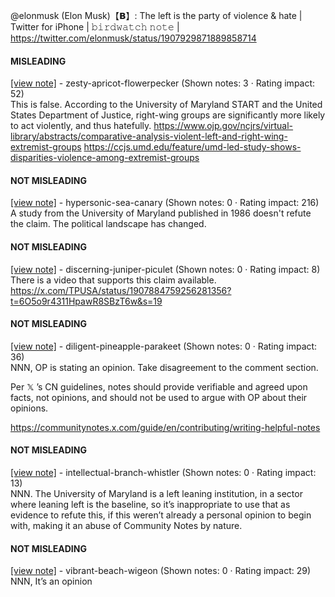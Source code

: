 @elonmusk (Elon Musk)【𝗕】: The left is the party of violence & hate | Twitter for iPhone | 𝚋𝚒𝚛𝚍𝚠𝚊𝚝𝚌𝚑 𝚗𝚘𝚝𝚎 | https://twitter.com/elonmusk/status/1907929871889858714

#### MISLEADING

[[view note]](https://x.com/i/birdwatch/n/1907944800126468504) - zesty-apricot-flowerpecker (Shown notes: 3 · Rating impact: 52)\
This is false. According to the University of Maryland START and the United States Department of Justice, right-wing groups are significantly more likely to act violently, and thus hatefully.
https://www.ojp.gov/ncjrs/virtual-library/abstracts/comparative-analysis-violent-left-and-right-wing-extremist-groups
https://ccjs.umd.edu/feature/umd-led-study-shows-disparities-violence-among-extremist-groups

#### NOT MISLEADING

[[view note]](https://x.com/i/birdwatch/n/1908154151189487650) - hypersonic-sea-canary (Shown notes: 0 · Rating impact: 216)\
A study from the University of Maryland published in 1986 doesn't refute the claim. The political landscape has changed.

#### NOT MISLEADING

[[view note]](https://x.com/i/birdwatch/n/1908150778209894634) - discerning-juniper-piculet (Shown notes: 0 · Rating impact: 8)\
There is a video that supports this claim available. 
https://x.com/TPUSA/status/1907884759256281356?t=6O5o9r4311HpawR8SBzT6w&s=19

#### NOT MISLEADING

[[view note]](https://x.com/i/birdwatch/n/1908141312064553262) - diligent-pineapple-parakeet (Shown notes: 0 · Rating impact: 36)\
NNN, OP is stating an opinion. Take disagreement to the comment section. 

 Per  𝕏 ’s CN guidelines, notes should provide verifiable and agreed upon facts, not opinions, and should not be used to argue with OP about their opinions.   

https://communitynotes.x.com/guide/en/contributing/writing-helpful-notes 

#### NOT MISLEADING

[[view note]](https://x.com/i/birdwatch/n/1908017470696280462) - intellectual-branch-whistler (Shown notes: 0 · Rating impact: 13)\
NNN. The University of Maryland is a left leaning institution, in a sector where leaning left is the baseline, so it’s inappropriate to use that as evidence to refute this, if this weren’t already a personal opinion to begin with, making it an abuse of Community Notes by nature. 

#### NOT MISLEADING

[[view note]](https://x.com/i/birdwatch/n/1907963431904489612) - vibrant-beach-wigeon (Shown notes: 0 · Rating impact: 29)\
NNN, It’s an opinion
